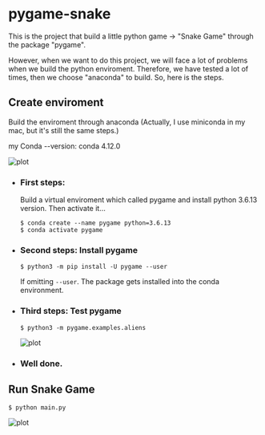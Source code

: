 # pygame-snake

This is the project that build a little python game -> "Snake Game" through the package "pygame". 

However, when we want to do this project, we will face a lot of problems when we build the python enviroment. Therefore, we have tested a lot of times, then we choose "anaconda" to build. So, here is the steps.

## Create enviroment

Build the enviroment through anaconda (Actually, I use miniconda in my mac, but it's still the same steps.)

my Conda --version: conda 4.12.0

![plot](https://miro.medium.com/max/1400/1*1uDdGsxFlihzmPfLP6Mo4A.png)

* ### First steps: 

    Build a virtual enviroment which called pygame and install python 3.6.13 version. Then activate it...

    ``` vim
    $ conda create --name pygame python=3.6.13
    $ conda activate pygame
    ```

* ### Second steps: Install pygame

    ```vim
    $ python3 -m pip install -U pygame --user
    ```

    If omitting `--user`. The package gets installed into the conda environment.

* ### Third steps: Test pygame
    ```vim
    $ python3 -m pygame.examples.aliens
    ```
    ![plot](https://miro.medium.com/max/1400/1*xRYWm3kCCimYkrsHfh88KA.png)

* ### Well done.


## Run Snake Game

```vim
$ python main.py
```

![plot](https://miro.medium.com/max/1400/1*okV2P3qTibFMO1NWbaRBJQ.png)